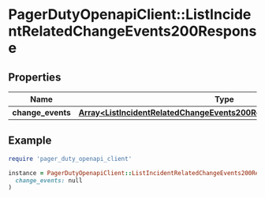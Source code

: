 # PagerDutyOpenapiClient::ListIncidentRelatedChangeEvents200Response

## Properties

| Name | Type | Description | Notes |
| ---- | ---- | ----------- | ----- |
| **change_events** | [**Array&lt;ListIncidentRelatedChangeEvents200ResponseChangeEventsInner&gt;**](ListIncidentRelatedChangeEvents200ResponseChangeEventsInner.md) |  | [optional] |

## Example

```ruby
require 'pager_duty_openapi_client'

instance = PagerDutyOpenapiClient::ListIncidentRelatedChangeEvents200Response.new(
  change_events: null
)
```

